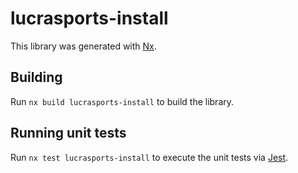 # lucrasports-install

This library was generated with [Nx](https://nx.dev).

## Building

Run `nx build lucrasports-install` to build the library.

## Running unit tests

Run `nx test lucrasports-install` to execute the unit tests via [Jest](https://jestjs.io).
